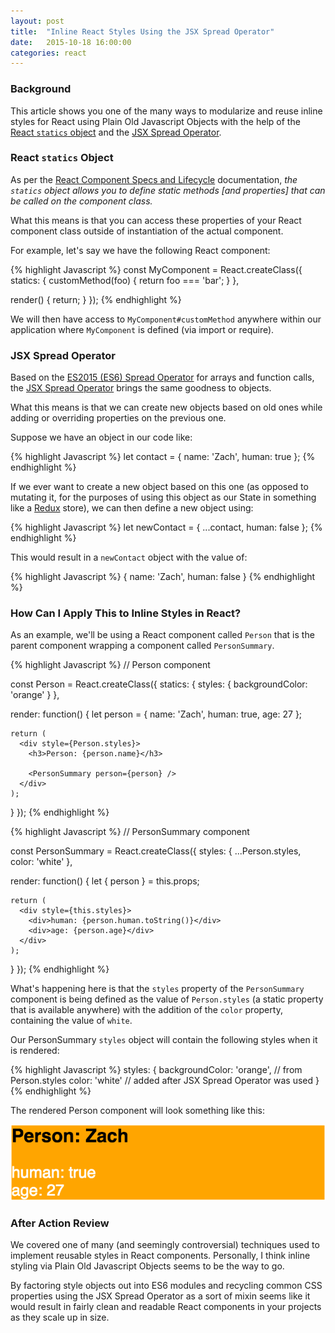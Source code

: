 ```yaml
---
layout: post
title:  "Inline React Styles Using the JSX Spread Operator"
date:   2015-10-18 16:00:00
categories: react
---
```

### Background

This article shows you one of the many ways to modularize and reuse inline styles for React using Plain Old Javascript Objects with the help of the [React `statics` object][react_statics] and the [JSX Spread Operator][jsx_spread].

### React `statics` Object

As per the [React Component Specs and Lifecycle][react_statics] documentation, *the `statics` object allows you to define static methods [and properties] that can be called on the component class.*

What this means is that you can access these properties of your React component class outside of instantiation of the actual component.

For example, let's say we have the following React component:

{% highlight Javascript %}
const MyComponent = React.createClass({
  statics: {
    customMethod(foo) {
      return foo === 'bar';
    }
  },

  render() {
    return;
  }
});
{% endhighlight %}

We will then have access to `MyComponent#customMethod` anywhere within our application where `MyComponent` is defined (via import or require).

### JSX Spread Operator

Based on the [ES2015 (ES6) Spread Operator][es6_spread] for arrays and function calls, the [JSX Spread Operator][jsx_spread] brings the same goodness to objects.

What this means is that we can create new objects based on old ones while adding or overriding properties on the previous one.

Suppose we have an object in our code like:

{% highlight Javascript %}
let contact = {
  name: 'Zach',
  human: true
};
{% endhighlight %}

If we ever want to create a new object based on this one (as opposed to mutating it, for the purposes of using this object as our State in something like a [Redux][redux] store), we can then define a new object using:

{% highlight Javascript %}
let newContact = {
  ...contact,
  human: false
};
{% endhighlight %}

This would result in a `newContact` object with the value of:

{% highlight Javascript %}
{
  name: 'Zach',
  human: false
}
{% endhighlight %}

### How Can I Apply This to Inline Styles in React?

As an example, we'll be using a React component called `Person` that is the parent component wrapping a component called `PersonSummary`.

{% highlight Javascript %}
// Person component

const Person = React.createClass({
  statics: {
    styles: {
      backgroundColor: 'orange'
    }
  },

  render: function() {
    let person = {
      name: 'Zach',
      human: true,
      age: 27
    };

    return (
      <div style={Person.styles}>
        <h3>Person: {person.name}</h3>

        <PersonSummary person={person} />
      </div>
    );
  }
});
{% endhighlight %}

{% highlight Javascript %}
// PersonSummary component

const PersonSummary = React.createClass({
  styles: {
    ...Person.styles,
    color: 'white'
  },

  render: function() {
    let { person } = this.props;

    return (
      <div style={this.styles}>
        <div>human: {person.human.toString()}</div>
        <div>age: {person.age}</div>
      </div>
    );
  }
});
{% endhighlight %}

What's happening here is that the `styles` property of the `PersonSummary` component is being defined as the value of `Person.styles` (a static property that is available anywhere) with the addition of the `color` property, containing the value of `white`.

Our PersonSummary `styles` object will contain the following styles when it is rendered:

{% highlight Javascript %}
styles: {
  backgroundColor: 'orange', // from Person.styles
  color: 'white'             // added after JSX Spread Operator was used
}
{% endhighlight %}

The rendered Person component will look something like this:

![](/assets/styles.png)

### After Action Review

We covered one of many (and seemingly controversial) techniques used to implement reusable styles in React components. Personally, I think inline styling via Plain Old Javascript Objects seems to be the way to go.

By factoring style objects out into ES6 modules and recycling common CSS properties using the JSX Spread Operator as a sort of mixin seems like it would result in fairly clean and readable React components in your projects as they scale up in size.

[react_statics]: https://facebook.github.io/react/docs/component-specs.html#statics
[es6_spread]: https://developer.mozilla.org/en-US/docs/Web/JavaScript/Reference/Operators/Spread_operator
[jsx_spread]: https://facebook.github.io/react/docs/jsx-spread.html
[redux]: http://redux.js.org/
